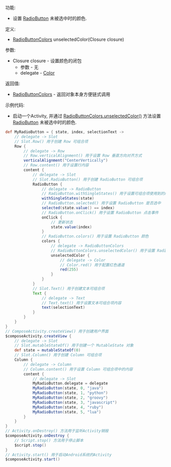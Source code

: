 功能:

+ 设置 [RadioButton](/API/UI/Compose/Widget/RadioButton/README.md) 未被选中时的颜色.

定义:

+ [RadioButtonColors](/API/UI/Compose/Theme/Color/RadioButtonColors/README.md) unselectedColor(Closure
  closure)

参数:

+ Closure closure - 设置颜色的闭包
    + 参数 - 无
    + delegate - [Color](/API/UI/Compose/Theme/Color/Color/README.md)

返回值:

+ [RadioButtonColors](/API/UI/Compose/Theme/Color/RadioButtonColors/README.md) - 返回对象本身方便链式调用

示例代码:

+ 启动一个Activity,
  并通过 [RadioButtonColors.unselectedColor()](/API/UI/Compose/Theme/Color/RadioButtonColors/README.md?id=unselectedColor)
  方法设置 [RadioButton](/API/UI/Compose/Widget/RadioButton/README.md) 未被选中时的颜色.

```groovy
def MyRadioButton = { state, index, selectionText ->
    // delegate -> Slot
    // Slot.Row() 用于创建 Row 可组合项
    Row {
        // delegate -> Row
        // Row.verticalAlignment() 用于设置 Row 垂直方向对齐方式
        verticalAlignment("CenterVertically")
        // Row.content() 用于设置行内容
        content {
            // delegate -> Slot
            // Slot.RadioButton() 用于创建 RadioButton 可组合项
            RadioButton {
                // delegate -> RadioButton
                // RadioButton.withSingleStates() 用于设置可组合项使用到的所有 SingleState
                withSingleStates(state)
                // RadioButton.selected() 用于设置 RadioButton 是否选中
                selected(state.value() == index)
                // RadioButton.onClick() 用于设置 RadioButton 点击事件
                onClick {
                    // 更新状态
                    state.value(index)
                }
                // RadioButton.colors() 用于设置 RadioButton 颜色
                colors {
                    // delegate -> RadioButtonColors
                    // RadioButtonColors.unselectedColor() 用于设置 RadioButton 未被选中时的颜色
                    unselectedColor {
                        // delegate -> Color
                        // Color.red() 用于配置红色通道
                        red(255)
                    }
                }
            }
            // Slot.Text() 用于创建文本可组合项
            Text {
                // delegate -> Text
                // Text.text() 用于设置文本可组合项内容
                text(selectionText)
            }
        }
    }
}
// ComposeActivity.createView() 用于创建用户界面
$composeActivity.createView {
    // delegate -> Slot
    // Slot.mutableStateOf() 用于创建一个 MutableState 对象
    def state = mutableStateOf(0)
    // Slot.Column() 用于创建 Column 可组合项
    Column {
        // delegate -> Column
        // Column.content() 用于设置 Column 可组合项中的内容
        content {
            // delegate -> Slot
            MyRadioButton.delegate = delegate
            MyRadioButton(state, 0, "java")
            MyRadioButton(state, 1, "python")
            MyRadioButton(state, 2, "groovy")
            MyRadioButton(state, 3, "javascript")
            MyRadioButton(state, 4, "ruby")
            MyRadioButton(state, 5, "lua")
        }
    }
}
// Activity.onDestroy() 方法用于监听Activity销毁
$composeActivity.onDestroy {
    // Script.stop() 方法用于停止脚本
    $script.stop()
}
// Activity.start() 用于启动Android系统的Activity
$composeActivity.start()
```